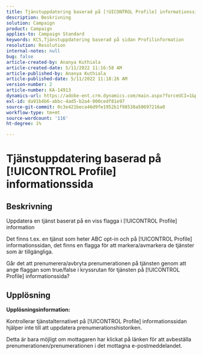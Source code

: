 ```yaml
---
title: Tjänstuppdatering baserad på [!UICONTROL Profile] informationssida
description: Beskrivning
solution: Campaign
product: Campaign
applies-to: Campaign Standard
keywords: KCS,Tjänstuppdatering baserad på sidan Profilinformation
resolution: Resolution
internal-notes: null
bug: false
article-created-by: Ananya Kuthiala
article-created-date: 5/11/2022 11:16:58 AM
article-published-by: Ananya Kuthiala
article-published-date: 5/11/2022 11:18:26 AM
version-number: 2
article-number: KA-14913
dynamics-url: https://adobe-ent.crm.dynamics.com/main.aspx?forceUCI=1&pagetype=entityrecord&etn=knowledgearticle&id=9bbe52db-1bd1-ec11-a7b5-0022480a8e40
exl-id: da91b4b6-abbc-4ad5-b2a4-900cedf81e97
source-git-commit: 0c3e421beca46d9fe1952b1f98538a50697216a0
workflow-type: tm+mt
source-wordcount: '116'
ht-degree: 1%

---
```


# Tjänstuppdatering baserad på [!UICONTROL Profile] informationssida

## Beskrivning


Uppdatera en tjänst baserat på en viss flagga i [!UICONTROL Profile] information

Det finns t.ex. en tjänst som heter ABC opt-in och på [!UICONTROL Profile] informationssidan, det finns en flagga för att markera/avmarkera de tjänster som är tillgängliga.

Går det att prenumerera/avbryta prenumerationen på tjänsten genom att ange flaggan som true/false i kryssrutan för tjänsten på [!UICONTROL Profile] informationssida?

## Upplösning

<b>Upplösningsinformation:</b>

Kontrollerar tjänstalternativet på [!UICONTROL Profile] informationssidan hjälper inte till att uppdatera prenumerationshistoriken.

Detta är bara möjligt om mottagaren har klickat på länken för att avbeställa prenumerationen/prenumerationen i det mottagna e-postmeddelandet.
